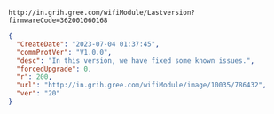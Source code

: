 `http://in.grih.gree.com/wifiModule/Lastversion?firmwareCode=362001060168`

```json
{
  "CreateDate": "2023-07-04 01:37:45",
  "commProtVer": "V1.0.0",
  "desc": "In this version, we have fixed some known issues.",
  "forcedUpgrade": 0,
  "r": 200,
  "url": "http://in.grih.gree.com/wifiModule/image/10035/786432",
  "ver": "20"
}
```